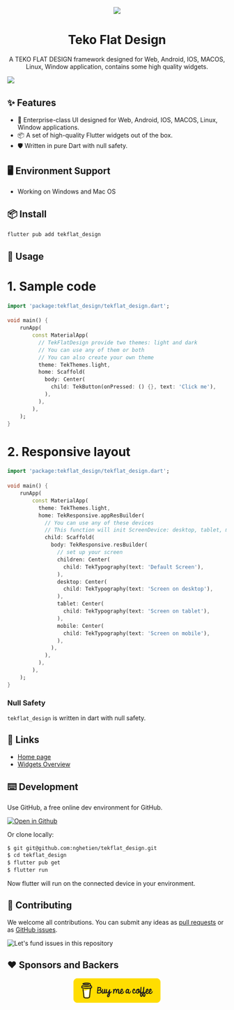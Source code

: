 <!--
This README describes the package. If you publish this package to pub.dev,
this README's contents appear on the landing page for your package.

For information about how to write a good package README, see the guide for
[writing package pages](https://dart.dev/guides/libraries/writing-package-pages).

For general information about developing packages, see the Dart guide for
[creating packages](https://dart.dev/guides/libraries/create-library-packages)
and the Flutter guide for
[developing packages and plugins](https://flutter.dev/developing-packages).
-->

<p align="center">
  <a href="https://teko-flat-design.web.app/">
    <img width="200" src="https://teko-flat-design.web.app/logo.png">
  </a>
</p>

<h1 align="center">Teko Flat Design</h1>

<div align="center">

A TEKO FLAT DESIGN framework designed for Web, Android, IOS, MACOS, Linux, Window application, contains some high quality widgets.

</div>

[![](https://teko-flat-design.web.app/assets/assets/images/meta_image.png)](https://teko-flat-design.web.app/)

## ✨ Features

- 🌈 Enterprise-class UI designed for Web, Android, IOS, MACOS, Linux, Window applications.
- 📦 A set of high-quality Flutter widgets out of the box.
- 🛡 Written in pure Dart with null safety.

## 🖥 Environment Support

- Working on Windows and Mac OS

## 📦 Install

```bash
flutter pub add tekflat_design
```

## 🔨 Usage

# 1. Sample code
```dart
import 'package:tekflat_design/tekflat_design.dart';

void main() {
    runApp(
        const MaterialApp(
          // TekFlatDesign provide two themes: light and dark
          // You can use any of them or both
          // You can also create your own theme
          theme: TekThemes.light,
          home: Scaffold(
            body: Center(
              child: TekButton(onPressed: () {}, text: 'Click me'),
            ),
          ),
        ),
    );
}
```
# 2. Responsive layout
```dart
import 'package:tekflat_design/tekflat_design.dart';

void main() {
    runApp(
        const MaterialApp(
          theme: TekThemes.light,
          home: TekResponsive.appResBuilder(
            // You can use any of these devices
            // This function will init ScreenDevice: desktop, tablet, mobile
            child: Scaffold(
              body: TekResponsive.resBuilder(
                // set up your screen
                children: Center(
                  child: TekTypography(text: 'Default Screen'),
                ),
                desktop: Center(
                  child: TekTypography(text: 'Screen on desktop'),
                ),
                tablet: Center(
                  child: TekTypography(text: 'Screen on tablet'),
                ),
                mobile: Center(
                  child: TekTypography(text: 'Screen on mobile'),
                ),
              ),
            ),
          ),
        ),
    );
}
```

### Null Safety

`tekflat_design` is written in dart with null safety.

## 🔗 Links

- [Home page](https://teko-flat-design.web.app/)
- [Widgets Overview](https://teko-flat-design.web.app/docs/overview)

## ⌨️ Development

Use GitHub, a free online dev environment for GitHub.

[![Open in Github](./assets/images/giphy.gif)](https://github.com/nghetien/tekflat_design)

Or clone locally:

```bash
$ git git@github.com:nghetien/tekflat_design.git
$ cd tekflat_design
$ flutter pub get
$ flutter run
```

Now flutter will run on the connected device in your environment.

## 🤝 Contributing

We welcome all contributions. You can submit any ideas as [pull requests](https://github.com/nghetien/tekflat_design) or as [GitHub issues](https://github.com/nghetien/tekflat_design/issues).

![Let's fund issues in this repository](./assets/images/git_issues.png)

## ❤️ Sponsors and Backers
<p align="center">
  <a href="https://buymeacoffee.com/nghequyetts">
    <img width="200" src="assets/images/Buy-me-a-coffee.png">
  </a>
</p>